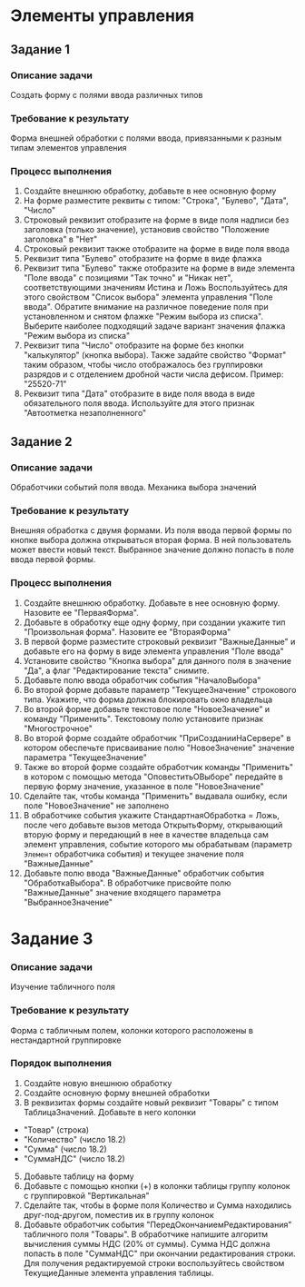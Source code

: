 # Элементы управления

## Задание 1

### Описание задачи

Создать форму с полями ввода различных типов

### Требование к результату

Форма внешней обработки с полями ввода, привязанными к разным типам элементов управления

### Процесс выполнения

1. Создайте внешнюю обработку, добавьте в нее основную форму
2. На форме разместите реквиты с типом: "Строка", "Булево", "Дата", "Число"
3. Строковый реквизит отобразите на форме в виде поля надписи без заголовка (только значение), установив свойство "Положение заголовка" в "Нет"
4. Строковый реквизит также отобразите на форме в виде поля ввода
5. Реквизит типа "Булево" отобразите на форме в виде флажка
6. Реквизит типа "Булево" также отобразите на форме в виде элемента "Поле ввода" с позициями "Так точно" и "Никак нет", соответствующими значениям Истина и Ложь Воспользуйтесь для этого свойством "Список выбора" элемента управления "Поле ввода". Обратите внимание на различное поведение поля при установленном и снятом флажке "Режим выбора из списка". Выберите наиболее подходящий задаче вариант значения флажка "Режим выбора из списка"
7. Реквизит типа "Число" отобразите на форме без кнопки "калькулятор" (кнопка выбора). Также задайте свойство "Формат" таким образом, чтобы число отображалось без группировки разрядов и с отделением дробной части числа дефисом. Пример: "25520-71"
8. Реквизит типа "Дата" отобразите в виде поля ввода в виде обязательного поля ввода. Используйте для этого признак "Автоотметка незаполненного"

## Задание 2

### Описание задачи

Обработчики событий поля ввода. Механика выбора значений

### Требование к результату

Внешняя обработка с двумя формами. Из поля ввода первой формы по кнопке выбора должна открываться вторая форма. В ней пользователь может ввести новый текст. Выбранное значение должно попасть в поле ввода первой формы.

### Процесс выполнения

1. Создайте внешнюю обработку. Добавьте в нее основную форму. Назовите ее "ПерваяФорма".
2. Добавьте в обработку еще одну форму, при создании укажите тип "Произвольная форма". Назовите ее "ВтораяФорма"
3. В первой форме разместите строковый реквизит "ВажныеДанные" и добавьте его на форму в виде элемента управления "Поле ввода"
4. Установите свойство "Кнопка выбора" для данного поля в значение "Да", а флаг "Редактирование текста" снимите.
5. Добавьте полю ввода обработчик события "НачалоВыбора"
6. Во второй форме добавьте параметр "ТекущееЗначение" строкового типа. Укажите, что форма должна блокировать окно владельца
7. Во второй форме добавьте текстовое поле "НовоеЗначение" и команду "Применить". Текстовому полю установите признак "Многострочное"
8. Во второй форме создайте обработчик "ПриСозданииНаСервере" в котором обеспечьте присваивание полю "НовоеЗначение" значение параметра "ТекущееЗначение"
9. Также во второй форме создайте обработчик команды "Применить" в котором с помощью метода "ОповеститьОВыборе" передайте в первую форму значение, указанное в поле "НовоеЗначение"
10. Сделайте так, чтобы команда "Применить" выдавала ошибку, если поле "НовоеЗначение" не заполнено
11. В обработчике события укажите СтандартнаяОбработка = Ложь, после чего добавьте вызов метода ОткрытьФорму, открывающий вторую форму и передающий в нее в качестве владельца сам элемент управления, событие которого мы обрабатывам (параметр `Элемент` обработчика события) и текущее значение поля "ВажныеДанные"
12. Добавьте полю ввода "ВажныеДанные" обработчик события "ОбработкаВыбора". В обработчике присвойте полю "ВажныеДанные" значение входящего параметра "ВыбранноеЗначение"

# Задание 3

### Описание задачи

Изучение табличного поля

### Требование к результату

Форма с табличным полем, колонки которого расположены в нестандартной группировке

### Порядок выполнения

1. Создайте новую внешнюю обработку
2. Создайте основную форму внешней обработки
3. В реквизитах формы создайте новый реквизит "Товары" с типом ТаблицаЗначений. Добавьте в него колонки 
* "Товар" (строка)
* "Количество" (число 18.2)
* "Сумма" (число 18.2)
* "СуммаНДС" (число 18.2)
5. Добавьте таблицу на форму
6. Добавьте с помощью кнопки (+) в колонки таблицы группу колонок с группировкой "Вертикальная"
7. Сделайте так, чтобы в форме поля Количество и Сумма находились друг-под-другом, поместив их в группу колонок
8. Добавьте обработчик события "ПередОкончаниемРедактирования" табличного поля "Товары". В обработчике напишите алгоритм вычисления суммы НДС (20% от суммы). Сумма НДС должна попасть в поле "СуммаНДС" при окончании редактирования строки. Для получения редактируемой строки воспользуйтесь свойством ТекущиеДанные элемента управления таблицы.